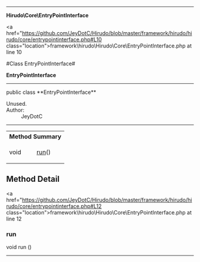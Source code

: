 
- - -

**Hirudo\Core\EntryPointInterface**


<a href="https://github.com/JeyDotC/Hirudo/blob/master/framework/hirudo/hirudo/core/entrypointinterface.php#L10 class="location">framework\hirudo\Hirudo\Core\EntryPointInterface.php at line 10</a>

#Class EntryPointInterface#

**EntryPointInterface**




- - -

<p class="signature">public  class **EntryPointInterface**</p>

<div class="comment" id="overview_description"><p></p></div>

<dl>
<dt>Unused.</dt>
<dt>Author:</dt>
<dd>JeyDotC</dd>
</dl>


- - -

<table id="summary_method">
<tr><th colspan="2">Method Summary</th></tr>
<tr>
<td><span class='k'></span> <span class='nx'>void</span></td>
<td class="description"><p class="name"><a href="#run">run</a>()</p></td>
</tr>
</table>

<h2 id="detail_method">Method Detail</h2>

<a href="https://github.com/JeyDotC/Hirudo/blob/master/framework/hirudo/hirudo/core/entrypointinterface.php#L12 class="location">framework\hirudo\Hirudo\Core\EntryPointInterface.php at line 12</a>

<h3 id="run()">run</h3>
<span class='k'></span> <span class='nx'>void</span> <span class='nf'>run</span> ()

<div class="details">
</div>

- - -


